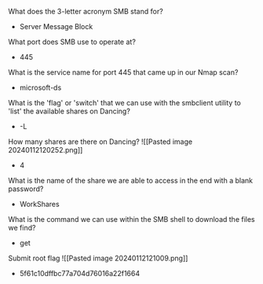 
What does the 3-letter acronym SMB stand for?
- Server Message Block

What port does SMB use to operate at?
- 445

What is the service name for port 445 that came up in our Nmap scan?
- microsoft-ds

What is the 'flag' or 'switch' that we can use with the smbclient utility to 'list' the available shares on Dancing?
- -L

How many shares are there on Dancing?
![[Pasted image 20240112120252.png]]
- 4

What is the name of the share we are able to access in the end with a blank password?
- WorkShares

What is the command we can use within the SMB shell to download the files we find?
- get

Submit root flag
![[Pasted image 20240112121009.png]]
- 5f61c10dffbc77a704d76016a22f1664